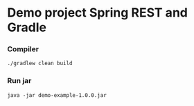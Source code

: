 # Demo project Spring REST and Gradle

### Compiler
``
./gradlew clean build
``

### Run jar
``
java -jar demo-example-1.0.0.jar
``
